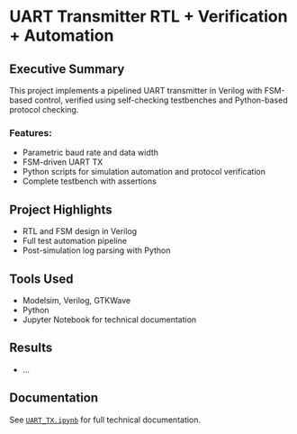 # UART Transmitter RTL + Verification + Automation

## Executive Summary
This project implements a pipelined UART transmitter in Verilog with FSM-based control, verified using self-checking testbenches and Python-based protocol checking.

### Features:
- Parametric baud rate and data width
- FSM-driven UART TX
- Python scripts for simulation automation and protocol verification
- Complete testbench with assertions

## Project Highlights
- RTL and FSM design in Verilog
- Full test automation pipeline
- Post-simulation log parsing with Python

## Tools Used
- Modelsim, Verilog, GTKWave
- Python
- Jupyter Notebook for technical documentation

## Results
- ... 

## Documentation
See [`UART_TX.ipynb`](./UART_TX.ipynb) for full technical documentation.
